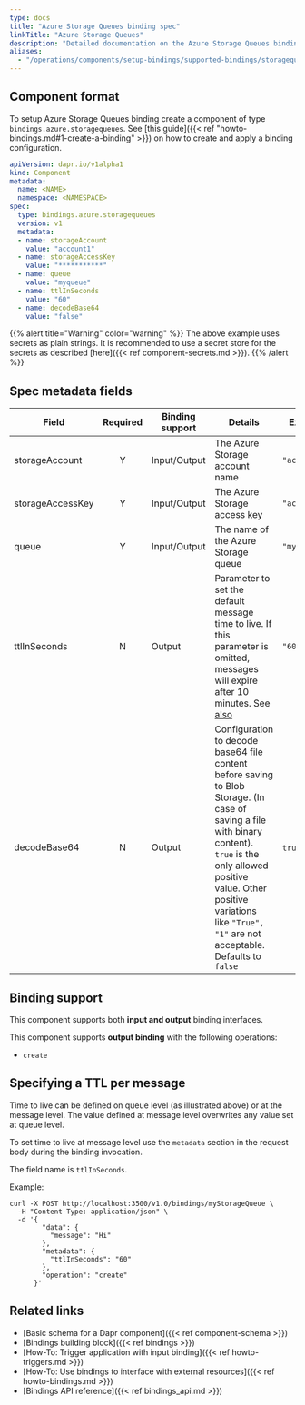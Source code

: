 ```yaml
---
type: docs
title: "Azure Storage Queues binding spec"
linkTitle: "Azure Storage Queues"
description: "Detailed documentation on the Azure Storage Queues binding component"
aliases:
  - "/operations/components/setup-bindings/supported-bindings/storagequeues/"
---
```


## Component format

To setup Azure Storage Queues binding create a component of type `bindings.azure.storagequeues`. See [this guide]({{< ref "howto-bindings.md#1-create-a-binding" >}}) on how to create and apply a binding configuration.


```yaml
apiVersion: dapr.io/v1alpha1
kind: Component
metadata:
  name: <NAME>
  namespace: <NAMESPACE>
spec:
  type: bindings.azure.storagequeues
  version: v1
  metadata:
  - name: storageAccount
    value: "account1"
  - name: storageAccessKey
    value: "***********"
  - name: queue
    value: "myqueue"
  - name: ttlInSeconds
    value: "60"
  - name: decodeBase64
    value: "false"
```

{{% alert title="Warning" color="warning" %}}
The above example uses secrets as plain strings. It is recommended to use a secret store for the secrets as described [here]({{< ref component-secrets.md >}}).
{{% /alert %}}

## Spec metadata fields

| Field              | Required | Binding support |  Details | Example |
|--------------------|:--------:|------------|-----|---------|
| storageAccount | Y | Input/Output |  The Azure Storage account name | `"account1"` |
| storageAccessKey | Y | Input/Output | The Azure Storage access key | `"accessKey"` |
| queue | Y | Input/Output | The name of the Azure Storage queue | `"myqueue"` |
| ttlInSeconds | N | Output | Parameter to set the default message time to live. If this parameter is omitted, messages will expire after 10 minutes. See [also](#specifying-a-ttl-per-message) | `"60"` |
| decodeBase64 | N | Output | Configuration to decode base64 file content before saving to Blob Storage. (In case of saving a file with binary content). `true` is the only allowed positive value. Other positive variations like `"True", "1"` are not acceptable. Defaults to `false` | `true`, `false` |

## Binding support

This component supports both **input and output** binding interfaces.

This component supports **output binding** with the following operations:

- `create`

## Specifying a TTL per message

Time to live can be defined on queue level (as illustrated above) or at the message level. The value defined at message level overwrites any value set at queue level.

To set time to live at message level use the `metadata` section in the request body during the binding invocation.

The field name is `ttlInSeconds`.

Example:

```shell
curl -X POST http://localhost:3500/v1.0/bindings/myStorageQueue \
  -H "Content-Type: application/json" \
  -d '{
        "data": {
          "message": "Hi"
        },
        "metadata": {
          "ttlInSeconds": "60"
        },
        "operation": "create"
      }'
```
## Related links

- [Basic schema for a Dapr component]({{< ref component-schema >}})
- [Bindings building block]({{< ref bindings >}})
- [How-To: Trigger application with input binding]({{< ref howto-triggers.md >}})
- [How-To: Use bindings to interface with external resources]({{< ref howto-bindings.md >}})
- [Bindings API reference]({{< ref bindings_api.md >}})
